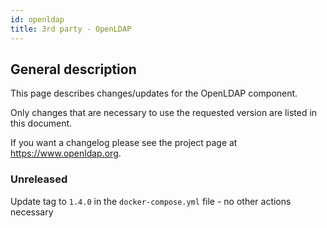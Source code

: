 ```yaml
---
id: openldap
title: 3rd party - OpenLDAP
---
```


## General description

This page describes changes/updates for the OpenLDAP component.

Only changes that are necessary to use the requested version are listed in this document.

If you want a changelog please see the project page at https://www.openldap.org.

### Unreleased

Update tag to `1.4.0` in the `docker-compose.yml` file - no other actions necessary
